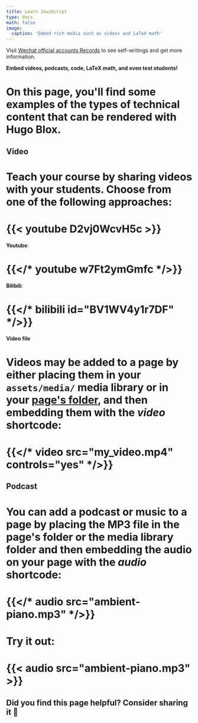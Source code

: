 ```yaml
---
title: Learn JavaScript
type: docs
math: false
image:
  caption: 'Embed rich media such as videos and LaTeX math'
---
```


Visit [Wechat official accounts Records](https://mp.weixin.qq.com/mp/appmsgalbum?__biz=MzkyNzM5ODQ4NA==&action=getalbum&album_id=3805250164995162124&scene=173&subscene=&sessionid=svr_1c12c7cca96&enterid=1736402894&from_msgid=2247483740&from_itemidx=1&count=3&nolastread=1#wechat_redirect) to see self-writings and get more information.

**Embed videos, podcasts, code, LaTeX math, and even test students!**

# On this page, you'll find some examples of the types of technical content that can be rendered with Hugo Blox.

## Video

# Teach your course by sharing videos with your students. Choose from one of the following approaches:

# {{< youtube D2vj0WcvH5c >}}

**Youtube**:

  #  {{</* youtube w7Ft2ymGmfc */>}}

**Bilibili**:

 #   {{</* bilibili id="BV1WV4y1r7DF" */>}}

**Video file**

# Videos may be added to a page by either placing them in your `assets/media/` media library or in your [page's folder](https://gohugo.io/content-management/page-bundles/), and then embedding them with the _video_ shortcode:

 #   {{</* video src="my_video.mp4" controls="yes" */>}}

## Podcast

# You can add a podcast or music to a page by placing the MP3 file in the page's folder or the media library folder and then embedding the audio on your page with the _audio_ shortcode:

#    {{</* audio src="ambient-piano.mp3" */>}}

# Try it out:

# {{< audio src="ambient-piano.mp3" >}}






## Did you find this page helpful? Consider sharing it 🙌
